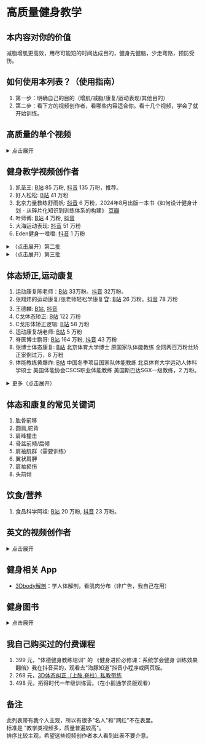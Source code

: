 # 高质量健身教学

## 本内容对你的价值
减脂增肌更高效，用尽可能短的时间达成目的，健身先健脑，少走弯路，预防受伤。

## 如何使用本列表？（使用指南）
1. 第一步：明确自己的目的（增肌/减脂/康复/运动表现/其他目的）
2. 第二步：看下方的视频创作者，看哪些内容适合你。看十几个视频，学会了就开始训练。

## 高质量的单个视频
<details>
  <summary>点击展开</summary>

1. [《健身新手的训练完全手册》](https://www.bilibili.com/video/BV1Hk4y187jF) 56 分钟，好人松松
1. [《健身新手的减肥减脂完全手册》](https://www.bilibili.com/video/BV1AM411r7z3/?spm_id_from=333.999.0.0&vd_source=b62a010489c78c6b1355911db71527bc) 54 分钟，好人松松
1. [【生活化减脂减肥】从理论到案例 就吃食堂外卖](https://www.bilibili.com/video/BV1794y1a7y4/?spm_id_from=333.999.0.0&vd_source=b62a010489c78c6b1355911db71527bc) 47 分钟，好人松松
1. [大圆肌为什么不属于肩袖肌群](https://v.douyin.com/ihRBNjjj/)
1. [【功能训练系列③】25个技能包！别让胸椎肩胛成为你进步的绊脚石](https://www.bilibili.com/video/BV1qv4y1t7BE/?spm_id_from=333.788.recommend_more_video.12&vd_source=b62a010489c78c6b1355911db71527bc)
1. [早晨做这4件事帮你快速起床!](https://www.bilibili.com/video/BV1o54y1v7Qq/?vd_source=b62a010489c78c6b1355911db71527bc)
1. [【改善体态】5分钟全身体态纠正训练 (起床必备)](https://www.bilibili.com/video/BV1A54y1S7mn/?spm_id_from=333.788.recommend_more_video.0&vd_source=b62a010489c78c6b1355911db71527bc)
1. [减脂别再买什么饮食计划被割韭菜了，学会这个逻辑，自己给自己做饮食！](https://www.bilibili.com/video/BV1DD421W7DA/?spm_id_from=333.999.0.0&vd_source=b62a010489c78c6b1355911db71527bc)
1. [肩胛下肌](https://v.douyin.com/ih2DTmb4/)
1. [七大基础动作模式概述，并介绍垂直推](https://www.bilibili.com/video/BV1SZs7eWEDV/?spm_id_from=333.1007.tianma.8-2-24.click&vd_source=b62a010489c78c6b1355911db71527bc)
1. [肩关节失衡如何康复训练？](https://www.bilibili.com/video/BV13N4y1h7mG/?spm_id_from=333.999.0.0&vd_source=b62a010489c78c6b1355911db71527bc)
1. [单腿站立](https://v.douyin.com/ihDtC13x/)
1. [X型腿详解](https://www.bilibili.com/video/BV1at421P7g4/?spm_id_from=333.788.recommend_more_video.5&vd_source=b62a010489c78c6b1355911db71527bc)
1. [外旋肌肉可以每天练，避免动作变形还能改善体态](https://v.douyin.com/ih359QD1/)
1. [为什么肩外旋是你不可忽视的一环，推荐给你三个加强它的训练，助你拥有健康强壮的肩部](https://v.douyin.com/ih3mTU3n/)
1. [单腿站立 60 秒，闭眼单腿站立，](https://www.bilibili.com/video/BV1EM4ietEB5/?spm_id_from=333.1007.tianma.1-1-1.click&vd_source=b62a010489c78c6b1355911db71527bc)

### 肩关节,肩袖肌群
1. [肩关节弹响详解](https://www.bilibili.com/video/BV1JC411J7dg/?spm_id_from=333.337.search-card.all.click&vd_source=b62a010489c78c6b1355911db71527bc)
1. [肩峰撞击|自己处理的小方法，可以尝试一下](https://bilibili.com/video/BV1oe411o7PB) 6 分钟
1. [外展类动作“肩峰撞击”和肩关节疼痛的底层逻辑和保姆级调整方案](bilibili.com/video/BV1yZ421T7EA/) 14 分钟
1. [肩袖肌群里，最容易受伤的是冈上肌, 介绍一个测试冈上肌肌腱的方法](https://v.douyin.com/ihRhUfh2/)
1. [肩关节疼痛如何康复？](https://www.bilibili.com/video/BV1mC4y1W7Kn/?spm_id_from=333.788.recommend_more_video.0&vd_source=b62a010489c78c6b1355911db71527bc)
1. [肩袖肌群](https://v.douyin.com/ih2LHLny)
1. [【康复师带读】肩关节运动、肩峰撞击、肩关节不稳基础肌动学](https://www.bilibili.com/video/BV1jrWaeBECB/?spm_id_from=333.999.0.0&vd_source=b62a010489c78c6b1355911db71527bc)
1. [肩胛骨的运动实际发生在胸前？肩关节复合体肌动学领读](https://www.bilibili.com/video/BV1ff421v7yW/?vd_source=b62a010489c78c6b1355911db71527bc)
1. [【一网打尽】3分钟教你肩关节疼痛自测方法](https://www.bilibili.com/video/BV1na4y1f7JJ/?spm_id_from=333.788.recommend_more_video.5&vd_source=b62a010489c78c6b1355911db71527bc)
1. [【实用】肩关节疼痛自测指南（肩袖损伤/肩峰撞击/盂唇损伤等）完整版](https://www.bilibili.com/video/BV1834y1c7PE/?spm_id_from=333.788.recommend_more_video.4&vd_source=b62a010489c78c6b1355911db71527bc)
1. [肩膀如何康复训练？](https://www.bilibili.com/video/BV14142187K3/?spm_id_from=333.788.recommend_more_video.2&vd_source=b62a010489c78c6b1355911db71527bc)
1. [松解肩胛下肌](https://v.douyin.com/ihrepJ9W/)
1. [【每日一肌】肩胛下肌——肩后剧痛、冻结肩久治不愈的“绝招”！（完整字幕版）](https://www.bilibili.com/video/BV1cy4y1p7hG/?spm_id_from=trigger_reload&vd_source=b62a010489c78c6b1355911db71527bc)
1. [肩袖肌群3D动画详解](https://v.douyin.com/ihrdRxhC/)

### 热身
1. [为何运动前要做动态热身？](https://www.bilibili.com/video/BV1MC411s76D/?spm_id_from=333.788.recommend_more_video.3&vd_source=b62a010489c78c6b1355911db71527bc)
1. [99%的人运动前不做却很重要的动态热身？](https://www.bilibili.com/video/BV1Rt421N7K5/?spm_id_from=333.788.recommend_more_video.-1&vd_source=b62a010489c78c6b1355911db71527bc) 推荐。

### 拉伸和放松
1. [放松胸椎和背阔肌，用泡沫轴，翻书动作，以及鸟犬式](https://www.bilibili.com/video/BV1Kr4y1m77o/?spm_id_from=333.999.0.0&vd_source=b62a010489c78c6b1355911db71527bc)

### 核心训练
1. [顶尖运动员的核心训练动作](https://www.bilibili.com/video/BV1Tt4y1b7JH/?spm_id_from=333.788.recommend_more_video.-1&vd_source=b62a010489c78c6b1355911db71527bc)
1. [「深蹲大学」核心三大项，建议每天练！（预防&缓解腰痛）](https://www.bilibili.com/video/BV17R4y1T7bC/?spm_id_from=333.788.recommend_more_video.-1&vd_source=b62a010489c78c6b1355911db71527bc)
1. [核心训练详解](https://www.bilibili.com/video/BV1QC4y1q7FS/?spm_id_from=333.999.0.0&vd_source=b62a010489c78c6b1355911db71527bc)

### 深蹲
1. [深蹲各项问题的解决方法](https://v.douyin.com/ihkb847t/)

### 其他类别
1. [梅奥诊所腰痛训练方案（第三期）——进阶训练](https://v.douyin.com/iydXQEQo)


</details>

## 健身教学视频创作者
1. 凯圣王: [B站](https://space.bilibili.com/2100737396/video) 85 万粉, [抖音](https://www.douyin.com/user/MS4wLjABAAAAjnKGbRiPmA8tqEn8WAWSqr89M7HQhpxsJdXdgM6bebf2c9pxX4GRBWG9I6GmppEA) 135 万粉，推荐。
1. 好人松松: [B站](https://space.bilibili.com/2078781964/video) 41 万粉
1. 北京力量教练舒雨帆: [抖音](https://www.douyin.com/user/MS4wLjABAAAAp0mWy-Noly002Jvawqu4ec9NVfw3dsuBzBFhv2xvHXHcE9RgbEvpVqjtqH_WD9TW) 6 万粉，2024年8月出版一本书《如何设计健身计划 - 从碎片化知识到训练体系的构建》 [豆瓣](https://book.douban.com/subject/37012860/)
1. 叶师傅: [B站](https://space.bilibili.com/111584767) 4 万粉, [抖音](https://www.douyin.com/user/MS4wLjABAAAAlWWg_kP_VBhF1dJmuquaNMLrDfsIB61orJg9C_SopGQ?from_tab_name=main&vid=7394025477578542347)
1. 大海运动表现: [抖音](https://www.douyin.com/user/MS4wLjABAAAAYbFZYe20twERej7pDElXXHr-NK4GdpIY4bW0pZcX6lmr3RhsdxXdV6bccUniYbdu?vid=7341714072477388084) 51 万粉
1. Eden健身一噔噔: [抖音](https://www.douyin.com/user/MS4wLjABAAAAMbcY3JbIhkLh_FriwMDdOpzNi6n_7hfIxPs4umLG09I?vid=7407814160320302387) 1 万粉


<details>
  <summary>（点击展开）第二批</summary>

1. 健一: [抖音](https://www.douyin.com/user/MS4wLjABAAAAPT2gXCFnC1px-_KAWQRBlTKKq3FuZB-VViflbg8daWD3CHR5djLgXj0Y2CYwcTG8?from_tab_name=main&vid=7439427679356570919) 7 万粉，[B站](https://space.bilibili.com/380448118) 2 万粉
1. 想上奥赛的闫首鸣和陪伴他的刘奕彤: [抖音](https://www.douyin.com/user/MS4wLjABAAAABU_Sckj-3pPPj9CVvysc1inf2K0bvi7nc9Mt61R6UFD1uvNBSf53Tv2xj0FFfCBc)
  * [对握高拉](https://v.douyin.com/ihrfmtJm/)
1. 帅soserious: [B站](https://space.bilibili.com/66391032/video) 412 万粉, [Youtube](https://www.youtube.com/@shuaisoserious/videos) 143 万粉
1. Super大叔：[抖音](https://www.douyin.com/user/MS4wLjABAAAAVyS4HD8vZtCDRHeLdgvmRYhTQ-WI3T6na9ek0C4o8hw) 153 万粉
1. FE健身干货百科书: [B站](https://space.bilibili.com/34782728/video) 14 万粉。视频长度大多在 3 到 5 分钟。
1. 叔贵: [B站](https://space.bilibili.com/1531707/video) 292 万粉
1. 爱健身的二哈: [B站](https://space.bilibili.com/480647097/video) 4万粉, [抖音](https://www.douyin.com/user/MS4wLjABAAAAZlUl55wZFVYhLOC7kx5OGpKYm2Gs4uFFlbXXW77_EYI) 4万粉。
  * [背部训练的所有逻辑](https://www.bilibili.com/video/BV1Su4y137RY/?spm_id_from=333.337.search-card.all.click&vd_source=b62a010489c78c6b1355911db71527bc)
  * [如果你有含胸、圆肩、肱骨前移、翼状肩胛，保姆级调整方案在这！](https://www.bilibili.com/video/BV1oi421a7hi/?spm_id_from=333.999.0.0&vd_source=b62a010489c78c6b1355911db71527bc)
  * [“沉浸式”的《背部训练计划》](https://www.bilibili.com/video/BV1Pc411D77g)
  * [大圆、背阔找不到感觉？练背总是手臂先力竭？背展肱二头肌造型非常奇怪？健身房没有“大剪刀”器械？本期视频帮你解决这些问题！](https://www.bilibili.com/video/BV1fE421375P/?spm_id_from=333.788&vd_source=b62a010489c78c6b1355911db71527bc)

1. 蹲300的1涵: [B站](https://space.bilibili.com/1702288791/video) 介绍：前国家队体能教练、省队教练、军事体能外聘教练、北体大体能专业研究生、力量举全国冠军。深蹲300的健身博主干货分享～拓德时代上镜选手
1. 单竹运动科学: [抖音](https://www.douyin.com/user/MS4wLjABAAAACUcp5nqU1DLy0EvLNwfSJAVBZ57XA_IEBlrFN5_22zk?vid=7345063705404574986) 20 万粉。功能性训练。
1. 汪伦: [抖音](https://www.douyin.com/user/MS4wLjABAAAAj72V0SzSL8EIow2mbrngYJXThZwMWiJU8YPRBbXfuAWn7MZ7MVqmmOs74IInvSyA) 20 万粉
1. ALEX健身频道: [B站](https://space.bilibili.com/1681952786/video) 11 万粉
1. 体德健身教练培训: [抖音](https://www.douyin.com/user/MS4wLjABAAAAjXA1kP2B3Y1V9mZH4Xl5K1J2eWkmK0c9RdgTrekjrss) 54 万粉, [B站](https://space.bilibili.com/3537115906312736) 18 万粉。李维刚的学校，抖音直播频繁，卖 399 元的课，直播给学校招生以及卖课。
1. 简单健: [抖音](https://www.douyin.com/user/MS4wLjABAAAAOILBaTX0T9FpT5lOuyPOE2rMGAg8U6kzPZ0KmCG--Q0) 16 万粉
1. 肉导: [抖音](https://www.douyin.com/user/MS4wLjABAAAAnQLBvQ1Jiqo2uI_1rQC2prlQpFVm4dAWxou9oTm0xjs) 8 万粉
1. 小李不吃🐷: [抖音](https://www.douyin.com/user/MS4wLjABAAAAetF9J1fel4yfCzxWclXZnzI9I3ptyqd2aaDXpRG5E2WQJQ1Sw91k76-rOA2vxMs2?vid=7386615896648813861) 109 万粉。"健康饮食"类内容多
1. 老爷爷就是老爷爷: [B站](https://space.bilibili.com/20802136/video)
1. HE运动表现: [抖音](https://www.douyin.com/user/MS4wLjABAAAAhAh2_qDrPg_veciT7XgG1TqDGdlLTIVnbzDeHNehjFOuAkfpTRweWzGnh-ZqkYkN) 北京体育大学 体能训练博士在读
</details>

<details>
  <summary>（点击展开）第三批</summary>

1. ZBY力量举: [B站](https://space.bilibili.com/236094881/video) 11 万粉
1. 健助师_小珂: [B站](https://space.bilibili.com/330325021/video) 46 万粉
1. Erik埃里克: [B站](https://space.bilibili.com/23640791/video) 80 万粉
1. 闫帅奇: [B站](https://space.bilibili.com/434378423/video) 242 万粉, [抖音](https://www.douyin.com/user/MS4wLjABAAAAd3cuWUapaa1RlDXsRAgV3C2phPRmypHASG4hSZY62RI?from_tab_name=main) 27 万粉
1. 卓叔增重: [B站](https://space.bilibili.com/22423090/video) 189 万粉，视频标题里"瘦子"2个字出现频率高。内容更新频率低。
1. Gandy: [B站](https://space.bilibili.com/378067652/video) 71万粉，[抖音](https://www.douyin.com/user/MS4wLjABAAAAswrrHZDE9D5i3YytDEQwFd2g2ISFZnpRA3xlcDHOaCo) 14 万粉。
1. 云健身-仰望尾迹云: [B站](https://space.bilibili.com/1879203169/video) 此人写了几本书。[《健身必须懂-极简健身生理学》](https://book.douban.com/subject/35531065/)，[《我的最后一本减肥书》](https://book.douban.com/subject/36103172/) B站视频内容大多以营养学和生理学为主，比如香蕉，蛋白质，肌酸等。
1. 别往嘴里旋了，姐妹: [抖音](https://www.douyin.com/user/MS4wLjABAAAAW8gdAt1r2BM6L5OxMsPmp6bNkrtlp6sm3n2eTMqPkXgm6QFhVSq4AA-0zvs_3BZn?vid=7336334398494625064) 女性观众会更喜欢他的内容。85万粉。
1. 自强不息归来: [抖音](https://www.douyin.com/user/MS4wLjABAAAAYdFkMeGeCcdQy1_xMAmFliVqdwFz2RVMB38V3g9lDJc) 47万粉
1. 追溯普拉提: [B站](https://space.bilibili.com/398394568/video) 10万粉
1. MuscleUp街头健身: [B站](https://space.bilibili.com/260509354/video) 39 万粉，视频背景音乐的音量过大，麦克风有爆麦的听感，不太喜欢。[例子](https://www.bilibili.com/video/BV1Yi421a7yG/?spm_id_from=333.999.0.0&vd_source=b62a010489c78c6b1355911db71527bc)
1. 大啊好我是吕一: [B站](https://space.bilibili.com/109590605/video) 12 万粉
1. 维亚德: [B站](https://space.bilibili.com/1745356376/video) 53万粉, [抖音](https://www.douyin.com/user/MS4wLjABAAAAfasLItGfE2JlNCp1I68JVtv4M5P0IMKfcxqt7bCgO44) 112万粉, 法国人, 内容多是竖屏短视频。
1. KymFit: [B站](https://space.bilibili.com/18143977/video) 18万粉。
1. Steve不是美队: [B站](https://space.bilibili.com/2507562/video) 3 万粉
1. 猫叔慢跑: [B站](https://space.bilibili.com/13716885/video) 90 万粉
1. 刘圣雄: [B站](https://space.bilibili.com/390668605/video) 7万粉。
1. 怪兽拖鞋战神: [抖音](https://www.douyin.com/user/MS4wLjABAAAAcrLVNnNTw98DfCbsfWzFXYM5BVkdhhiMpsZfXD8iWl8yAKsJzzd-soqUiLfdqsEy?vid=7312857851695729971) 9 万粉。
1. UP健身: [B站](https://space.bilibili.com/129819878/video) 36 万粉，都是外网视频翻译。没有原创内容。
1. 戴老师超级干: [抖音](https://www.douyin.com/user/MS4wLjABAAAAH0yRCa-uBPywIzrBBLDgLeuFziBrIJrCqKk1Atx0CPU?vid=7337257689677942051) 107万粉。
1. 西奇i健身: [抖音](https://www.douyin.com/user/MS4wLjABAAAAKuK9tPMPsmTkx1IO5risLyyO-cVpWqTsPDGxQ1Sf2JcuiJp81OWjQudlCnUOFJnk) 530 万粉。
1. 呙俐: [B站](https://space.bilibili.com/549367210/video) 4 万粉，[抖音](https://www.douyin.com/user/MS4wLjABAAAA-Jzq-UvrhVgBY5U5eO_CNC7kroc7qPSAynn1xCkfeYLskeN9WspIqAl6yaRm6Rdv?vid=7320572777914748199) 22 万粉。视频多是在垫子上训练灵活性，核心，稳定性。
1. 东东爱健身: [抖音](https://www.douyin.com/user/MS4wLjABAAAAxdgEZ5GTlJuH468LA1XQOZqVI7bEWFENauM1DN8AXhU) 134 万粉
1. 蛋壳健康APP: [B站](https://www.bilibili.com/video/BV1rCH5exErT/?spm_id_from=333.1007.tianma.5-1-14.click&vd_source=b62a010489c78c6b1355911db71527bc)
1. Matt: [抖音](https://www.douyin.com/user/MS4wLjABAAAAf2crcjEvOXZf-tyN0oXfrm0EzQYH7Fw6Fjtpvcyb9iA?from_tab_name=main&vid=7392161455916731658) 33 万粉
1. 体德校长李维刚（健身版）: [抖音](https://www.douyin.com/user/MS4wLjABAAAAx5ZEEJekGWpd1G4XzcOKvZS_vGBUuc0ZY0eJrKWD5CLDwGQpeLusDGttvpQZA9Qr?from_tab_name=main) 31万粉
</details>

## 体态矫正,运动康复

1. 运动康复陈老师：[B站](https://space.bilibili.com/398400942/video) 33万粉。[抖音](https://www.douyin.com/user/MS4wLjABAAAA86EBmyeUoddEPX5ngx8_3LfhbfUHgslAqJ4V1z2fqiw?vid=7351698596238036275) 32万粉。
1. 张翔炜的运动康复/张老师轻松学康复🏆: [B站](https://space.bilibili.com/221682694/video) 26 万粉。[抖音](https://www.douyin.com/user/MS4wLjABAAAAQ36_lb3jO2zqDlkwNUgDzNuhsR4HRBxJOLtKIQFfIhY?vid=7345063847071403327) 78 万粉
1. 王德麟: [B站](https://space.bilibili.com/522006194?spm_id_from=333.337.0.0), [抖音](https://www.douyin.com/user/MS4wLjABAAAAjFiHDfNSZpytnvTqOJjS-oQGjCvLH8_AM3xMulXtqtwwMLCzyVmyuOalc6y6-YR6)
1. C戈体态矫正: [B站](https://space.bilibili.com/489117797/video) 122 万粉
1. C戈形体矫正逻辑: [B站](https://space.bilibili.com/288606363/video) 58 万粉
1. 运动康复胡老师: [B站](https://space.bilibili.com/402136145/video) 5 万粉
1. 脊医博士鹏哥: [B站](https://space.bilibili.com/408907896/video) 164 万粉, [抖音](https://www.douyin.com/user/MS4wLjABAAAAcQl4uLUk1Tc19p2DHRcdeQEk-hXN28y_ecJgXa0J8Ag) 43 万粉
1. 张博士体态康复: [B站](https://space.bilibili.com/512941756/video) 北京体育大学博士 原国家队体能教练 全网两百万粉丝矫正案例过万，8 万粉
1. 体能教练黄爆炸: [B站](https://space.bilibili.com/394037557/video) 中国冬季项目国家队体能教练 北京体育大学运动人体科学硕士 美国体能协会CSCS职业体能教练 美国斯巴达SGX一级教练，2 万粉。

<details>
  <summary>更多（点击展开）</summary>

1. 张博士聊体态: [抖音](https://www.douyin.com/user/MS4wLjABAAAAdovwWRbbwMKi_XVERbx4aiVQjb9z4xrILF19UvhLu0saEj2iCEQKvqrlore6BjLh?vid=7362551583957093659) 63万粉，[B站](https://space.bilibili.com/512941756/video) 8万粉。
1. 健身教练刘远: [B站](https://space.bilibili.com/435967101/video) 22万粉
1. 毕博士运动康复: [抖音](https://www.douyin.com/user/MS4wLjABAAAA_mgxHJBX4UQmXrNPipM2WfK0w0tu3saZ0y96VJ_SqoU?vid=7377322246752259369) 14万粉
1. TBT逍遥: [B站](https://space.bilibili.com/44978529)
1. 加拿大康复治疗师Weina: [B站](https://space.bilibili.com/478577282/video) 6 千粉
1. 张老师的康复课堂: [B站](https://space.bilibili.com/1160603797/video) 6 万粉
1. 孔博士工作室: [B站](https://space.bilibili.com/356634017/video) 67 万粉
1. Jason拉我一把: [B站](https://space.bilibili.com/2079003835/video) 4 万粉
1. 肖恩筋膜: [B站](https://space.bilibili.com/13802884/video) 3 万粉
1. 周旋Randy: [B站](https://space.bilibili.com/330360355/video) 3 万粉
1. 美式整脊曹老师: [B站](https://space.bilibili.com/20340681/video) 26万粉
1. 康复博士卫双囍: [B站](https://space.bilibili.com/3493086252501409/video) 9 万粉
1. 运动康复找老孙: [抖音](https://www.douyin.com/user/MS4wLjABAAAARh7UcI-rSka3YtXhO_EJ-BrefPVOmKkKwhROsbTXXGI?vid=7313154843965771042) 256 万粉
1. 阿群: [抖音](https://www.douyin.com/user/MS4wLjABAAAAnS7YoVfXeve0zu47oNJGonVGTE0d1lGzhmn8SOxeznw?vid=7345045177985174824) 运动训练学硕士🎓 分享日常和康复训练经验，293 万粉
1. 运动康复找小桐: [B站](https://space.bilibili.com/3537119572133929/video) 北体大运动康复专业，1 万粉。
1. 骨科康复kevin: [B站](https://space.bilibili.com/46309408/video) 北京体育大学毕业 专精骨科术前术后康复、运动损伤及慢性疼痛 PRI/SFMA/Mulligan/CSCS ，2 万粉
1. 康复治疗师王太林: [B站](https://space.bilibili.com/1776492822/video) 10 万粉。
1. 运动康复小七: [B站](https://space.bilibili.com/3493090232895764/video) 北体大运动康复专业｜国家队康复师｜北医三北大一运动医学科，2 万粉
1. 冉冉运动康复学院: [B站](https://space.bilibili.com/673687262) 前国家队队医成立，致力于将专属奥运冠军的运动康复技术与标准传授给每一位学员，1万粉
1. 方昕宇讲运动纠正: [B站](https://space.bilibili.com/437965059/video) 9 千粉
1. WBV康复健身 曹明老师: [抖音](https://www.douyin.com/user/MS4wLjABAAAAiILkFDY55AWMJXOXWlJDOYdCeMOS4YYrYrFYpHi3cXxa8hDSYX6JaJvaIXu31dm1?vid=7407093472764693770)
<!-- 1. 刘老师Leon康复整骨: [B站](https://space.bilibili.com/1746986738/video) 5k 粉丝。主要是讲课。 -->
<!-- 1. 杭州运动康复: [B站](https://space.bilibili.com/3494350254246470/video) 2000粉。 -->
</details>

## 体态和康复的常见关键词
1. 肱骨前移
1. 圆肩,驼背
1. 肩峰撞击
1. 骨盆前倾/后倾
1. 肩袖肌群（需要训练）
1. 翼状肩胛
1. 肩袖损伤
1. 头前倾

## 饮食/营养
1. 食品科学阿祖: [B站](https://space.bilibili.com/3546377478998801/video) 20 万粉, [抖音](https://www.douyin.com/user/MS4wLjABAAAA6V2jqFS-Sj4VZCFDDrRSPk7iizDC-DyXLdlphpv0rY4) 23 万粉。

## 英文的视频创作者
<details>
  <summary>点击展开</summary>

1. Jeff Nippard: [Youtube](https://www.youtube.com/@JeffNippard) 613 万关注，质量很高，国内有不少搬运翻译。
1. CoachGreg格教练: [B站](https://space.bilibili.com/1070980577/video) 69 万粉。Youtube 叫 [Greg Doucette](https://www.youtube.com/@gregdoucette/videos) 219 万粉。
1. 杰里米JeremyEthier: [B站](https://space.bilibili.com/1026087701/video) 17 万粉。[Youtube](https://www.youtube.com/@JeremyEthier) 671 万关注。（有菲律宾血统的加拿大人， [来源：他自己发的 Instagram Post](https://www.instagram.com/jeremyethier/p/CO0mMUUL6Yn/)）
1. ATHLEAN-X: [Youtube](https://www.youtube.com/@athleanx) 1350 万关注。
1. Squat University: [Youtube](https://www.youtube.com/@SquatUniversity/videos) 369 万关注。这人写了一本书[《重返巅峰》](https://book.douban.com/subject/36644813/)

---

1. Will Tennyson: [Youtube](https://www.youtube.com/@WillTennyson/videos) 316万关注，这人做的视频有点意思，比如去世界上最昂贵的健身房，尝试健身网红的训练计划，全部都是 Fitness/Gym 主题的内容。
1. eugene teo: [Youtube](https://www.youtube.com/@coacheugeneteo/videos) 70 万关注。
1. Renaissance Periodization: [Youtube](https://www.youtube.com/@RenaissancePeriodization) 125 万关注。
1. Tom Merrick: [Youtube](https://www.youtube.com/@BodyweightWarrior/videos) 100 万关注。
1. Mario Tomic: [Youtube](https://www.youtube.com/@MarioTomicOfficial/videos) 41 万关注。
1. CHRIS HERIA: [Youtube](https://www.youtube.com/@CHRISHERIA/videos) 490 万关注。皮肤大面积纹身。
1. THENX: [Youtube](https://www.youtube.com/@OFFICIALTHENXSTUDIOS/videos) 773万位订阅者，和上面是同一个人。
1. Ryan Humiston：[Youtube](https://www.youtube.com/@RyanHumiston/videos) 195万关注。
1. Calisthenicmovement: [Youtube](https://www.youtube.com/@calimove/videos) 421万关注。
1. FitnessFAQs: [Youtube](https://www.youtube.com/@FitnessFAQs/videos) 169万关注。
1. YOGABODY: [Youtube](https://www.youtube.com/@YOGABODY.Official/videos) 73万位订阅者
1. Chris Bumstead: [Youtube](https://www.youtube.com/@ChrisBumstead/videos) 363万位订阅者
1. Barefoot Strength: [Youtube](https://www.youtube.com/@barefootstrength) 30万位订阅者
1. Obi Vincent: [Youtube](https://www.youtube.com/@ObiVincent/videos) 86万关注，黑人。
1. FMS: [Youtube](https://www.youtube.com/@FMStv/videos) 4万关注。
1. ScottHermanFitness: [Youtube](https://www.youtube.com/@ScottHermanFitness/videos) 280万关注。
1. FitnessBlender: [Youtube](https://www.youtube.com/@fitnessblender/videos) 662 万关注，跟练。
1. HASfit: [Youtube](https://www.youtube.com/@HASfit) 199 万关注，跟练。
1. Anabolic Aliens: [Youtube](https://www.youtube.com/@AnabolicAliens/videos) 100万位订阅者。
1. Simeon Panda: [Youtube](https://www.youtube.com/@SimeonPanda) 277万位订阅者，黑人。
1. Jordan Yeoh Fitness: [Youtube](https://www.youtube.com/@jordanyeohfitness/videos) 398万位订阅者。
1. Mind Pump TV: [Youtube](https://www.youtube.com/@MindPumpTV/videos) 75万位订阅者。
1. Dr. Jacob Goodin: [Youtube](https://www.youtube.com/c/DrJacobGoodin) 3万订阅。[B站视频](https://www.bilibili.com/video/BV1c44y1b7Fm?p=37&vd_source=b62a010489c78c6b1355911db71527bc)
1. musclemonsters: [Youtube](https://www.youtube.com/@musclemonsters/videos) 91 万订阅。
1. Dr. Gains: [Youtube](https://www.youtube.com/@DrGains/videos) 19万粉。
1. E3 Rehab: [Youtube](https://www.youtube.com/@E3Rehab) 56万粉。
1. Joe Delaney: [Youtube](https://www.youtube.com/@JoeDelaneyy/videos) 70万粉。
1. Conor Harris: [Youtube](https://www.youtube.com/@conorharris) 33万粉。
1. Paul Revelia: [Youtube](https://www.youtube.com/@PaulRevelia/videos) 55万粉。
1. Alan Thrall: [Youtube](https://www.youtube.com/@AlanThrall) 85万粉。
1. OmarIsuf: [Youtube](https://www.youtube.com/@OmarIsuf/videos) 84万粉。
1. Calgary Barbell: [Youtube](https://www.youtube.com/@calgarybarbell/videos) 29万粉。
1. Mind Pump Show: [Youtube](https://www.youtube.com/channel/UCq0hKkwnW5Cw1wQqu455WrA) 44万粉。
1. VitruvianPhysique: [Youtube](https://www.youtube.com/channel/UCAcQW_4qZ12wNt3T0M9b-Vw) 57万粉。
1. Alex Leonidas: [Youtube](https://www.youtube.com/@AlexLeonidas/videos) 38万粉。
1. Sean Nalewanyj: [Youtube](https://www.youtube.com/@Sean_Nalewanyj/videos) 109万粉。
1. Jesse James West: [Youtube](https://www.youtube.com/@JesseJamesWest/videos) 387万粉。
1. mountaindog1: [Youtube](https://www.youtube.com/@mountaindog1/videos) 82万粉。
1. The Kneesovertoesguy: [Youtube](https://www.youtube.com/@TheKneesovertoesguy/videos) 142万粉。

### 运动康复/损伤预防
1. `[P]rehab`: [Youtube](https://www.youtube.com/channel/UCZOrpZTHi21RZpnxXdlJbgQ) 32万粉。
1. Upright Health: [Youtube](https://www.youtube.com/@Uprighthealth/videos) 86万粉。
1. Bob & Brad: [Youtube](https://www.youtube.com/@BobandBrad/videos) 504万粉。

### 其他
1. 动物流: [Youtube](https://www.youtube.com/@AnimalFlow/videos) 6万粉。
</details>

<!--
1. 万毒王在悉尼: [B站](https://space.bilibili.com/594893550/video) 8万粉, [Youtube](https://www.youtube.com/@wanduwang/videos) 早期做健身教学，可能因为流量不好，转型做竖屏+生活类内容。

1. 王立鑫Tony: [B站](https://space.bilibili.com/486682064/video) 10万粉。跑步内容为主。
1. 兔兔姐28: [B站](https://space.bilibili.com/12333557/video) 内容全是翻译的英语视频。
1. 灵魂健身杨老师: [B站](https://space.bilibili.com/16419172/video) 101万粉。
1. 帕梅拉PamelaReif: [B站](https://space.bilibili.com/604003146/video) 1186万粉。适合跟练。[Youtube](https://www.youtube.com/@PamelaRf1) 980万粉。
1. Jackedude哈恩: [B站](https://space.bilibili.com/430769865/video) 6.5万粉。目前2024年在美国开健身房。
1. 就昰宮城良田: [B站](https://space.bilibili.com/385529979/video) 28万粉。
1. Bryan Johnson: [Youtube](https://www.youtube.com/@BryanJohnson), 109 万粉，内容是"别死"，全力追求延长寿命，外网名人。
1. 短腿小萝卜_babycarrot: [B站](https://space.bilibili.com/349219867/video) 58 万粉，生活类内容多，教学类内容少
1. 刘畊宏: [B站](https://space.bilibili.com/516314775/video), [抖音](https://www.douyin.com/user/MS4wLjABAAAASwhiL0bRi1X_zs7UhAIO2udbD1F_XKrsJMOaukl1Io4?vid=7337206216893959434) 直播跳操，适合跟练。
1. Rockywu健美圈: [B站](https://space.bilibili.com/1276328145/video) 14万粉, [抖音](https://www.douyin.com/user/MS4wLjABAAAAx9DPMNzkbJPUiVl7ilkjTFFjHHLRRhutTxeWpjqg0Ak)
1. 烧毁一切就是美: [B站](https://space.bilibili.com/1024129080/video)  22万粉。
1. VDV空降兵费里: [B站](https://space.bilibili.com/669874727/video) 33万粉。
-->

## 健身相关 App
- [3Dbody解剖](https://apps.apple.com/cn/app/3dbody%E8%A7%A3%E5%89%96/id1003630908)：学人体解剖，看肌肉分布（非广告，我自己在用）

## 健身图书
<details>
  <summary>点击展开</summary>

1. 《重返巅峰-力量训练者伤后功能重建与能力发展》[豆瓣](https://book.douban.com/subject/36644813/)：推荐。
1. 《健身路线图》: [豆瓣](https://book.douban.com/subject/36193374/) 高质量，推荐。
1. 《写给健身者的运动解剖学》: [豆瓣](https://book.douban.com/subject/36383532/)
1. 《量化健身：原理解析》
1. 《量化健身：动作精讲》

---

1. 《如何设计健身计划 - 从碎片化知识到训练体系的构建》 2024年8月出版，作者：舒雨帆 [豆瓣](https://book.douban.com/subject/37012860/)，[作者抖音：北京力量教练舒雨帆](https://www.douyin.com/user/MS4wLjABAAAAp0mWy-Noly002Jvawqu4ec9NVfw3dsuBzBFhv2xvHXHcE9RgbEvpVqjtqH_WD9TW)
1. 《基础肌动学: 第四版》: [豆瓣](https://book.douban.com/subject/36893912/)
1. 《力量训练解剖全书》: [豆瓣](https://book.douban.com/subject/35619733/)
1. 《拉伸训练解剖全书》: [豆瓣](https://book.douban.com/subject/36539840/)
1. 《健身百科全书》: [豆瓣](https://book.douban.com/subject/36581433/) 抖音推荐这书的人很多，买了之后觉得整体还行，一个缺点是讲解刨时，图文搭配的不好，文字旁边的黑白素描肌肉图用处不大。此书作者 [剑眉同学](https://www.douyin.com/user/MS4wLjABAAAAc2H3aZj9wYckdupd0tmGL-f6x5B80tFaPYa7QQnm-Y4) 在抖音挺活跃。
1. 《身体灵活性科学训练全书》 [豆瓣](https://book.douban.com/subject/35534561/)
1. 《抗阻训练技巧》: [豆瓣](https://book.douban.com/subject/36519750/)
1. 《4分钟极速减脂》作者：刘恒
1. 《健身必须懂-极简健身生理学》作者：仰望尾迹云
1. 《健身三大项 深蹲 硬拉及卧推入门指南》 [豆瓣](https://book.douban.com/subject/35876501/)
1. 《运动减脂讲义》作者：减肥大叔 Sam [豆瓣](https://book.douban.com/subject/34992294/)
1. 《运动损伤预防解刨学》 [豆瓣](https://book.douban.com/subject/36507873/)
1. 《筋膜按摩拉伸疗法》[豆瓣](https://book.douban.com/subject/35610463/)
1. 《热身运动: 优化运动表现与延长运动生涯的热身训练系统》[豆瓣](https://book.douban.com/subject/35070553/)
1. 《功能性训练：提升运动表现的动作练习和方案设计》[豆瓣](https://book.douban.com/subject/27008592/)
1. 《功能性训练原理与经典动作解剖图谱》[豆瓣](https://book.douban.com/subject/35822077/)
1. 《美国国家体能协会：核心训练指南》 [豆瓣](https://book.douban.com/subject/34449457/)
1. 《体育运动中的功能性训练（第2版）》 [豆瓣](https://book.douban.com/subject/27126696/)
1. 《核心体能训练 释放核心潜能的动作练习和方案设计》 [豆瓣](https://book.douban.com/subject/34806566/)
1. 《练就自由:开启无限可能的人生》作者:刘畊宏 [豆瓣](https://book.douban.com/subject/36505135/) 里面教学健身的内容很少（指的是动作详解，训练计划，饮食），主要是刘畊宏讲自己的故事，包括红之前，红之后，重点是给阅读者运动的动力，去激励读者。
1. 《身体灵活性科学训练全书》 [豆瓣](https://book.douban.com/subject/35534561/) 法国人写的书。
1. 《高强度科学训练全书》[豆瓣](https://book.douban.com/subject/36687319/) 法国人写的书。
1. 《核心训练》 [豆瓣](https://book.douban.com/subject/27122880/)
1. 《拉伸训练彩色图谱》[豆瓣](https://book.douban.com/subject/26663554/)
1. 《无器械力量训练彩色图谱》 [豆瓣](https://book.douban.com/subject/35350151/)
1. 《腹部功能康复训练：腹部知觉唤醒与力量激活》
1. 《膝关节功能强化训练》
1. 《腰部功能强化训练》
1. 《肩关节功能强化训练》
1. 《运动损伤解剖书》
1. 《基于生物力学的纠正性训练 TBMM-CES运动康复体态矫正指南》

![1](./img/overview.JPG)

</details>

## 我自己购买过的付费课程
1. 399 元，"体德健身教练培训" 的 《健身进阶必修课：系统学会健身 训练效果翻倍》我在抖音买的，观看去"海豚知道"抖音小程序或网页版。
2. 268 元，[3D体态纠正（上肢.脊柱）私教带练](https://www.bilibili.com/cheese/play/ep1252859?csource=private_moments_share_classdetail&spm_id_from=333.1365.list.card_courses.click)
3. 498 元，拓得时代一年级训练营。（在小鹅通学员版观看）

## 备注
此列表带有我个人主观，所以有很多"名人"和"网红"不在表里。   
标准是 "教学类视频多，质量普遍较高"。      
排序比较主观，希望这些视频创作者本人看到此表不要介意。  


<!-- 
本列表不收录备赛日常,顶尖运动员日常分享,搞笑/抽象,生活类,有争议,以及其他和健身教学无关内容，比如：

- 陈康: [抖音](https://www.douyin.com/user/MS4wLjABAAAAB9pbYfq9pm6yX_CYkyHyaneW5ST9bCbtHomL0RJK2T0)
- 马哥巨离谱: [B站](https://space.bilibili.com/298054634/video) 转型拍短剧。
- 吴彦祖秃顶版: [B站](https://space.bilibili.com/411379495/video) 人有实力，但整天拍吃汉堡视频，可能50个视频里夹一个正经健身教学。
- 街健呆木头
- 麦蔻: [抖音](https://www.douyin.com/user/MS4wLjABAAAABEWvGuCuE0dm3SkJ4ypAif3LdeUZkJxyxqj9vph51vs70kEZVzSbPwTYG77fTU3L)
- 李亚强: [抖音](https://www.douyin.com/user/MS4wLjABAAAAcwX9HB3fKZSL7xfRP2MhH4zsk_QADgPGLXM4GeY_S4Q)
- 鹿晨辉: [抖音](https://www.douyin.com/user/MS4wLjABAAAA_eO0pf-jsN-J_AYRcbgAyWsOO5STIziSFlBPyJIusjo)
- PT健身华哥: [抖音](https://www.douyin.com/user/MS4wLjABAAAAsXNghwdTOenKchYb-LdYmoB5ouq9WB1AYKyDyIZGmQ-QrJUZJPxHEgOI32plz-hI)
- 昆图斯
- 李维刚: [抖音](https://www.douyin.com/user/MS4wLjABAAAAVFKSxWhh1QJvhwhVJ8I97fGr94EPqXQCAauayzifMxE)
- 周六野Zoey: 貌似此人有一定争议，具体细节我不清楚。
- 韩小四AprilHan [B站](https://space.bilibili.com/369750017/video)
- 欧阳春晓Aurora
- 嘴哥 [抖音](https://www.douyin.com/user/MS4wLjABAAAAiB6GcfTolyVWY_xlrzOMsgnibS8SdNB3ATDKVCj4TV0)
- 鸽武缘

## 跟练类视频，意义不大
- 草莓味鸡胸肉: [B站](https://space.bilibili.com/34044873/video) 194万粉丝。
- i小小李: [B站](https://space.bilibili.com/588071111/video) 11万粉丝。
- 莱美健身课程: [B站](https://space.bilibili.com/2000285929/video) 4 万粉。
- Chris克里斯健身: [B站](https://space.bilibili.com/335886345/video)
- 贫穷健身 https://space.bilibili.com/431528342/video

## 停止更新
- 昊然健身: [B站](https://space.bilibili.com/399888740/video) 已停止更新。

## 展示成果类
- 征夫记日: [抖音](https://www.douyin.com/user/MS4wLjABAAAAwn0qrOd-560sxQp0rbgEd3ZwJ6sqSswuWWIxq96RbQ1ZTDTWem8B4aMfMTQ_CHGS) 更多是展示成果，不是教学。111万粉。


### 英语的女性视频创作者（跟练和瑜伽类价值不大，先注释）
- Dr. Kristie Ennis: [Youtube](https://www.youtube.com/@drkristieennis) 53万位订阅者。女性。
- Charlie Follows [Youtube](https://www.youtube.com/@CharlieFollows/videos) 女性瑜伽跟练。
- Chloe Ting: [Youtube](https://www.youtube.com/@ChloeTing/videos) 2500 万关注，女性。跟练。
- Yoga With Adriene: [Youtube](https://www.youtube.com/@yogawithadriene/videos) 1250万关注，瑜伽。
- Heather Robertson: [Youtube](https://www.youtube.com/@Heatherrobertsoncom) 244 万关注，跟练。
- MadFit: [Youtube](https://www.youtube.com/@MadFit) 889万位订阅者，跟练。
- https://www.youtube.com/@JessicaRichburg/videos

## 欢迎补充内容
可以开 Github 的`issue`或`pull request`（建议先开 Issue 讨论一下）

## 长视频（我没看完,没法判断质量）
- [运动基础科学-肌肉系统-Mike Tyler](https://www.bilibili.com/video/BV1j64y187pC)

## 其他（还没仔细看视频内容，没法判别质量）
- 李汎的健身日志 https://space.bilibili.com/605484316/video 竖屏。
- Myprotein运动营养 https://space.bilibili.com/233667113/video 视频太短。
- 胖胡在健身 https://space.bilibili.com/1203197504/video
- 健身KK带你增肌 https://space.bilibili.com/602180779/video
- 戴夫健身 https://space.bilibili.com/294666436/video
- 豹哥健身 https://space.bilibili.com/269380821/video
- 蔡梓强 https://space.bilibili.com/23172987/video
- 剑眉同学: [抖音](https://www.douyin.com/user/MS4wLjABAAAAc2H3aZj9wYckdupd0tmGL-f6x5B80tFaPYa7QQnm-Y4) 这人出过一本书《健身百科全书》，但是抖音只是一直卖货和直播，没有太多教学内容。


- 费教练健身教学: [抖音](https://www.douyin.com/user/MS4wLjABAAAAUL4yUQ05Td2YThc5lnTvgXbaviBBuZ8t8XV7vg0mHrU) 完完全全针对女性的教学视频。

- 老王体能康复: [B站](https://space.bilibili.com/245589869/video) 3万粉。[抖音](https://www.douyin.com/user/MS4wLjABAAAA8OnO4J_DotqCS-Cl7dg37gvGYokAFT4Xx8Us8nf_jow) 37万粉。抖音账号上推销产品的视频太多了。垃圾内容。

- 大海运动训练: [B站](https://space.bilibili.com/3461582677871005/video) 账号已注销。

- 金士程: [抖音](https://www.douyin.com/user/MS4wLjABAAAA9tXy09iTw4cp8GNBT0HCwZ_-rbHOrlQlxhw5FZKHrSw)
金士程更新的内容里，教学的东西占比太低，都是分享日常生活，什么去纽约比赛之类的。

- 乐森lucas: [B站](https://space.bilibili.com/255720482/video) 
内容质量没有我预期的高。最近更新了6期和头发相关的内容，我没兴趣。

- 肌肉训练师Matt: [B站](https://space.bilibili.com/2022834030/video) 
教学类内容太少，已经走网红路线了，各种奇奇怪怪的视频。

- 教练王彦: [抖音](https://www.douyin.com/user/MS4wLjABAAAANL0wV0bWWjo_qI9FiSF5DYtumNI_Ru9DLg4C8yfWBX8?vid=7337203579708575003) 47万粉
不喜欢这种风格，每一个视频都是 "国家队教练教你XXX"。

- 熊小磊说健身: [抖音](https://www.douyin.com/user/MS4wLjABAAAAQWJK6nTMLyymJ_zqkROJcPjwSZj2NP5g34eOMuWIR-8) 15万粉。
内容过于"日常"。

- 周玉坤举重: [抖音](https://www.douyin.com/user/MS4wLjABAAAAujWSStYDJ73WL4AXX1Ueq_LMe_qCwt_gtKkSdPnLOYU?vid=7341396329853160739) 4万粉。
只有背着杠铃深蹲这一个事情。

- 蔡园🌱: [抖音](https://www.douyin.com/user/MS4wLjABAAAALGQpLgq3hS5UhY_0uS-Yjc_Ln-iQqdHw3WSkV-VGVEA?vid=7341773143289253156) 5 万粉。
"日常"记录。

- 鹿晨辉的日常: [抖音](https://www.douyin.com/user/MS4wLjABAAAAte2x0QnSHOiOus_K7-6gtW0H6FQyTew1zcsuF7CO8cw?vid=7337250043428162879) 14万粉。
更新太慢。教学内容50%。

- 爱健身💪阿祥: [抖音](https://www.douyin.com/user/MS4wLjABAAAAkV2697wTZ5k_i7pWDK4RLshqmssimnKtaKLSJ6BeNlo) 196万粉。
内容太过于 "网红风"，视频大多在20秒内。

- 爱健身的小帅: [抖音](https://www.douyin.com/user/MS4wLjABAAAAtBnzQj35lDIdY6CVHGDbWTXUBApvHqXh7DqEKV88C9fXRdLXRnJxtRLNxnEi6Gag) 4万粉。
带货内容太多。卖左旋，卖增肌粉。

- 杨哥是我: [抖音](https://www.douyin.com/user/MS4wLjABAAAA_JhWqklK7F0f21-jarxqnwXKO3AqSIWlHYm1IJyEkdg?vid=7328108445528313125) 2万粉
内容看着还行，但是由于我没有看完至少80%的视频，所以还是不放在列表里了。

- 鬼背小黑: [抖音](https://www.douyin.com/user/MS4wLjABAAAAlasluTSlkZF-RAQhHdeatNMItdynOTwxPh3KDJzcFmk) 黑人健身运动员。25万粉。 [B站](https://space.bilibili.com/104375829/video) 5万粉。 练的很好。
"日常"内容太多，教学内容太少。

- 席鑫: [抖音](https://www.douyin.com/user/MS4wLjABAAAAqJahTvivbb6IiAXo2ZVzpLzULH7X3weZX0ob1hncD5Y) 188万粉。
"日常"内容太多，教学内容太少。

- 暴躁野哥讲健身: [抖音](https://www.douyin.com/user/MS4wLjABAAAAi9ofAl28XjZis_DX9EHXzUcmFzQNxw-mkYdUlxrvwqo-jQ4CS2vLn67MGvJrWCJi) 126万粉
我不喜欢这个造型和视频风格。但显然有126万人喜欢。

- 尼基塔: [抖音](https://www.douyin.com/user/MS4wLjABAAAA0y6GHgR3h5Qc7LsdoENBds3YrNlpdHCxCrHprorloC8) 479万粉。
先从表里挪出来，等哪天看完至少60%的视频再决定。

- 大煜（yù）健身: [抖音](https://www.douyin.com/user/MS4wLjABAAAA5pCnwYMo7ku9VatArsmedr1faKbT07gbFBX6bSZQ5rg) 105万粉
视频列表一眼望去教学类内容较少，卖货视频比较多。


## 繁体中文的视频创作者
- 北木健身治療師 Kopi：[Youtube](https://www.youtube.com/@beiimu/videos)
- 瑞稞適能中心：[Youtube](https://www.youtube.com/@user-xs9ch7yp1i/videos)
- 楷教練：[Youtube](https://www.youtube.com/@Kai-coach.singer/videos)

- 热爱训练的阿辉: [B站](https://space.bilibili.com/12755872) 4万粉。
- 大胡子在踢球: [B站](https://space.bilibili.com/501643818/video) 9千粉丝。

## 精简列表，以下的这些人等我之后仔细看了再决定是否加入列表
- Kent说: [B站](https://space.bilibili.com/3493118863214614/video) 1万粉
- 很黑的黑脱: [B站](https://space.bilibili.com/9603630/video) 1万粉。
- TrainerPlus: [B站](https://space.bilibili.com/359519613) 7千粉丝。很多长视频。
- 姚晓龙Mike: [B站](https://space.bilibili.com/319196687/video) 1690粉。
- Mia杨悠: [B站](https://space.bilibili.com/1109822091/video) 拉伸。


- 康复学堂: [B站](https://space.bilibili.com/285757640/video) 3万粉。不是原创内容，基本都是翻译。
- 明威老师运动康复: [B站](https://space.bilibili.com/206323949/video) 9万粉。 

- 吕小军: [抖音](https://www.douyin.com/user/MS4wLjABAAAAh72VGGPFMtwgcU3OWtyt9cphvbel04BUkTwC_usP1yw) 
虽然是奥运冠军，但是不做教学类内容，所以不放在表里。

- 平云龙: [抖音](https://www.douyin.com/user/MS4wLjABAAAA-rR3eZAlgTeF0auoIeEc6F5ZNSIm0A38whpWDZtez0w)
生活类内容偏多，教学类内容暂时没看到。平时没事就拉二胡。

- 啾c物理治疗师: [B站](https://space.bilibili.com/1707886949) 5万粉
太嗲了，女性嗲里嗲气的念词风格。

- 小波健身: [B站](https://space.bilibili.com/497257864/video) 63万粉。
已停更。

- 崔格图: [B站](https://space.bilibili.com/472369977/video) 4千粉。
教学类内容偏少。

1. 王Davii: [B站](https://space.bilibili.com/524299600/video) 2 万粉
生活记录类内容比较多。似乎是国家队的？（无法分辨）

1. 北美运动学博士Bruce_PhD: [B站](https://space.bilibili.com/1387592680/video) 64 万粉。动作教学少，营养学/补剂/其他内容比较多，50% 的视频都有广告，卖南非醉茄，深海鱼油（这些产品的有效性存疑，这人的视频可信度存疑），喜欢做健身圈乐子人内容，比如阿诺，以及用专业知识分析打药的人的视频（原神体育生）

1. 力量矩阵: [B站](https://space.bilibili.com/3537105504438769/video) 2万粉，[抖音](https://www.douyin.com/user/MS4wLjABAAAAE7GWFdBaDMe74OuZcIxpPhBRn7KD38hIDYRCAgre6SPqi6EFUepSdJUjgT5cmTig) 4万粉。不喜欢这种剪辑风格。

1. 小飞one: [抖音](https://www.douyin.com/user/MS4wLjABAAAAMYiOholzz0uMrFLeRzG39AZxRK-edY4sn4nETraKR1g?vid=7340266696709639424) 1万粉。功能性训练。

1. FitMen六六: [B站](https://space.bilibili.com/177989483/video) 20万粉。
已停更。

1. 健身小柯蚪: [B站](https://space.bilibili.com/483214463/video) 31万粉。
30分钟跟练视频。

1. 梅林FIT: [B站](https://space.bilibili.com/1613054467/video) 22 万粉

1. Super小武: [B站](https://space.bilibili.com/326941119/video)：街健教程都在“投稿”分类啦! 好吃好用在橱窗~
  1. [让健美圈看看纯街健能练出多恶心的肌肉🤪](https://www.bilibili.com/video/BV1em42137Aw/?spm_id_from=333.788.recommend_more_video.6&vd_source=b62a010489c78c6b1355911db71527bc)
-->

<!-- 
## 我喜欢的视频（不一定适合你。所以先放在注释里）

## 把知识分成一个个块，每个块有学习时长，比如学习动作需要多少小时。认识主要肌肉要多少小时。学习常见体态和康复问题要多少小时。
-->


<!-- 
缺了一个大类别：如何备餐，如何安排饮食。这才是最核心的，现在都是教动作。

个人建议：购买 泡沫轴 和 筋膜球 给自己做肌肉放松。   
--> 